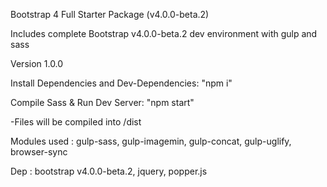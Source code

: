 Bootstrap 4 Full Starter Package (v4.0.0-beta.2)

Includes complete Bootstrap v4.0.0-beta.2 dev environment with gulp and sass

Version
1.0.0

Install Dependencies and Dev-Dependencies:
"npm i"


Compile Sass & Run Dev Server:
"npm start"

-Files will be compiled into /dist

Modules used : gulp-sass, gulp-imagemin, gulp-concat, gulp-uglify, browser-sync

Dep : bootstrap v4.0.0-beta.2, jquery, popper.js
